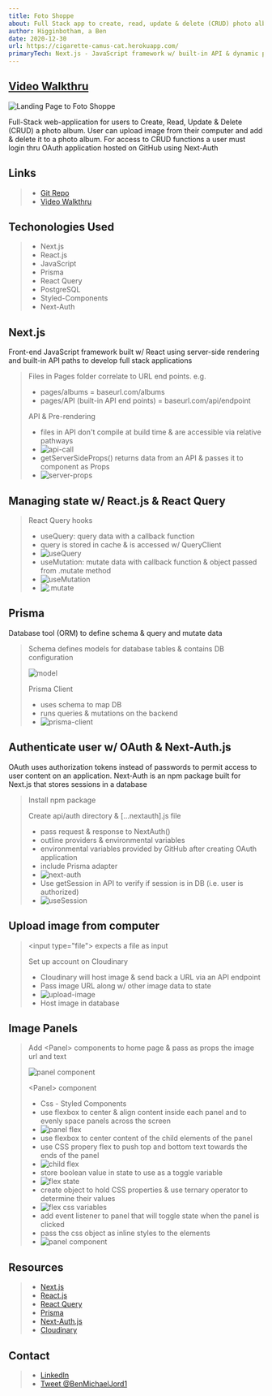 ```yaml
---
title: Foto Shoppe
about: Full Stack app to create, read, update & delete (CRUD) photo albums
author: Higginbotham, a Ben
date: 2020-12-30
url: https://cigarette-camus-cat.herokuapp.com/
primaryTech: Next.js - JavaScript framework w/ built-in API & dynamic pages| Prisma - ORM to comminicate w/ database (postgreSQL) | React-Query - React tool to manage server-state w/ built-in & custom hooks| Next-Auth - Authentication tech using OAuth & Sessions| Click link for full tech specs & my personal video walkthru of the code!
---
```

## [Video Walkthru](https://www.youtube.com/playlist?list=PLjYC3ZkfhqCpkFUDCzs1MjbFvuSSRTHvL)

![Landing Page to Foto Shoppe](https://i.imgur.com/pmpJTiO.png)

Full-Stack web-application for users to Create, Read, Update & Delete (CRUD) a photo album. User can upload image from their computer and add & delete it to a photo album. For access to CRUD functions a user must login thru OAuth application hosted on GitHub using Next-Auth

## Links

> - [Git Repo](https://github.com/bicycleben88/photo_album)
> - [Video Walkthru](https://www.youtube.com/watch?v=_cJJg8vUk2Y)

## Techonologies Used

> - Next.js
> - React.js
> - JavaScript
> - Prisma
> - React Query
> - PostgreSQL
> - Styled-Components
> - Next-Auth

## Next.js

Front-end JavaScript framework built w/ React using server-side rendering and built-in API paths to develop full stack applications

> Files in Pages folder correlate to URL end points. e.g.
>
> - pages/albums = baseurl.com/albums
> - pages/API (built-in API end points) = baseurl.com/api/endpoint
>
> API & Pre-rendering
>
> - files in API don't compile at build time & are accessible via relative pathways
> - ![api-call](https://i.imgur.com/NndfpFn.png)
> - getServerSideProps() returns data from an API & passes it to component as Props
> - ![server-props](https://i.imgur.com/o4gQvrW.png)

## Managing state w/ React.js & React Query

> React Query hooks
>
> - useQuery: query data with a callback function
> - query is stored in cache & is accessed w/ QueryClient
> - ![useQuery](https://i.imgur.com/qjMIYOv.png)
> - useMutation: mutate data with callback function & object passed from .mutate method
> - ![useMutation](https://i.imgur.com/2zRvyWY.png)
> - ![.mutate](https://i.imgur.com/HZGSLOy.png)

## Prisma

Database tool (ORM) to define schema & query and mutate data

> Schema defines models for database tables & contains DB configuration
>
> ![model](https://i.imgur.com/FXtfFud.png)
>
> Prisma Client
>
> - uses schema to map DB
> - runs queries & mutations on the backend
> - ![prisma-client](https://i.imgur.com/Rj2kUPL.png)

## Authenticate user w/ OAuth & Next-Auth.js

OAuth uses authorization tokens instead of passwords to permit access to user content on an application. Next-Auth is an npm package built for Next.js that stores sessions in a database

> Install npm package
>
> Create api/auth directory & [...nextauth].js file
>
> - pass request & response to NextAuth()
> - outline providers & environmental variables
> - environmental variables provided by GitHub after creating OAuth application
> - include Prisma adapter
> - ![next-auth](https://i.imgur.com/D8F4h1Y.png)
> - Use getSession in API to verify if session is in DB (i.e. user is authorized)
> - ![useSession](https://i.imgur.com/dEtPLUv.png)

## Upload image from computer

> \<input type="file"> expects a file as input
>
> Set up account on Cloudinary
>
> - Cloudinary will host image & send back a URL via an API endpoint
> - Pass image URL along w/ other image data to state
> - ![upload-image](https://i.imgur.com/VQG0GL0.png)
> - Host image in database

## Image Panels

> Add \<Panel> components to home page & pass as props the image url and text
>
> ![panel component](https://i.imgur.com/wHfqOBZ.png)
>
> \<Panel> component
>
> - Css - Styled Components
> - use flexbox to center & align content inside each panel and to evenly space panels across the screen
> - ![panel flex](https://i.imgur.com/Bb2KUSG.png)
> - use flexbox to center content of the child elements of the panel
> - use CSS propery flex to push top and bottom text towards the ends of the panel
> - ![child flex](https://i.imgur.com/gx4zWiL.png)
> - store boolean value in state to use as a toggle variable
> - ![flex state](https://i.imgur.com/s7T1OsO.png)
> - create object to hold CSS properties & use ternary operator to determine their values
> - ![flex css variables](https://i.imgur.com/hAhwux3.png)
> - add event listener to panel that will toggle state when the panel is clicked
> - pass the css object as inline styles to the elements
> - ![panel component](https://i.imgur.com/n8aGSXN.png)

## Resources

> - [Next.js](https://nextjs.org/)
> - [React.js](https://reactjs.org/)
> - [React Query](https://react-query.tanstack.com/)
> - [Prisma](https://www.prisma.io/)
> - [Next-Auth.js](https://next-auth.js.org/)
> - [Cloudinary](https://cloudinary.com/)

## Contact

> - [LinkedIn](https://www.linkedin.com/in/benjamin-alt-higginbotham/)
> - [Tweet @BenMichaelJord1](https://twitter.com/BenMichaelJord1)
